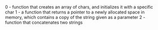0 - function that creates an array of chars, and initializes it with a specific char
1 - a function that returns a pointer to a newly allocated space in memory, which contains a copy of the string given as a parameter
2 -  function that concatenates two strings
